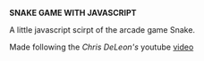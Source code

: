 
**SNAKE GAME WITH JAVASCRIPT**

A little javascript scirpt of the arcade game Snake.

Made following the *Chris DeLeon's* youtube [video](https://www.youtube.com/watch?v=xGmXxpIj6vs&t=311s)

